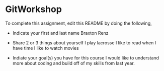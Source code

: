 # GitWorkshop

To complete this assignment, edit this README by doing the following, 

- Indicate your first and last name
Braxton Renz

- Share 2 or 3 things about yourself
I play lacrosse
I like to read when I have time
I like to watch movies

- Indiate your goal(s) you have for this course
I would like to understand more about coding and build off of my skills from last year.